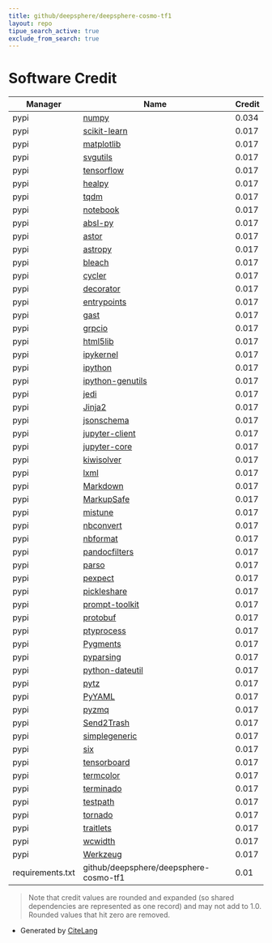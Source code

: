 ```yaml
---
title: github/deepsphere/deepsphere-cosmo-tf1
layout: repo
tipue_search_active: true
exclude_from_search: true
---
```

# Software Credit

|Manager|Name|Credit|
|-------|----|------|
|pypi|[numpy](https://www.numpy.org)|0.034|
|pypi|[scikit-learn](http://scikit-learn.org)|0.017|
|pypi|[matplotlib](https://pypi.org/project/matplotlib)|0.017|
|pypi|[svgutils](https://pypi.org/project/svgutils)|0.017|
|pypi|[tensorflow](https://pypi.org/project/tensorflow)|0.017|
|pypi|[healpy](https://pypi.org/project/healpy)|0.017|
|pypi|[tqdm](https://pypi.org/project/tqdm)|0.017|
|pypi|[notebook](https://pypi.org/project/notebook)|0.017|
|pypi|[absl-py](https://pypi.org/project/absl-py)|0.017|
|pypi|[astor](https://pypi.org/project/astor)|0.017|
|pypi|[astropy](https://pypi.org/project/astropy)|0.017|
|pypi|[bleach](https://pypi.org/project/bleach)|0.017|
|pypi|[cycler](https://pypi.org/project/cycler)|0.017|
|pypi|[decorator](https://pypi.org/project/decorator)|0.017|
|pypi|[entrypoints](https://pypi.org/project/entrypoints)|0.017|
|pypi|[gast](https://pypi.org/project/gast)|0.017|
|pypi|[grpcio](https://pypi.org/project/grpcio)|0.017|
|pypi|[html5lib](https://pypi.org/project/html5lib)|0.017|
|pypi|[ipykernel](https://pypi.org/project/ipykernel)|0.017|
|pypi|[ipython](https://pypi.org/project/ipython)|0.017|
|pypi|[ipython-genutils](https://pypi.org/project/ipython-genutils)|0.017|
|pypi|[jedi](https://pypi.org/project/jedi)|0.017|
|pypi|[Jinja2](https://pypi.org/project/Jinja2)|0.017|
|pypi|[jsonschema](https://pypi.org/project/jsonschema)|0.017|
|pypi|[jupyter-client](https://pypi.org/project/jupyter-client)|0.017|
|pypi|[jupyter-core](https://pypi.org/project/jupyter-core)|0.017|
|pypi|[kiwisolver](https://pypi.org/project/kiwisolver)|0.017|
|pypi|[lxml](https://pypi.org/project/lxml)|0.017|
|pypi|[Markdown](https://pypi.org/project/Markdown)|0.017|
|pypi|[MarkupSafe](https://pypi.org/project/MarkupSafe)|0.017|
|pypi|[mistune](https://pypi.org/project/mistune)|0.017|
|pypi|[nbconvert](https://pypi.org/project/nbconvert)|0.017|
|pypi|[nbformat](https://pypi.org/project/nbformat)|0.017|
|pypi|[pandocfilters](https://pypi.org/project/pandocfilters)|0.017|
|pypi|[parso](https://pypi.org/project/parso)|0.017|
|pypi|[pexpect](https://pypi.org/project/pexpect)|0.017|
|pypi|[pickleshare](https://pypi.org/project/pickleshare)|0.017|
|pypi|[prompt-toolkit](https://pypi.org/project/prompt-toolkit)|0.017|
|pypi|[protobuf](https://pypi.org/project/protobuf)|0.017|
|pypi|[ptyprocess](https://pypi.org/project/ptyprocess)|0.017|
|pypi|[Pygments](https://pypi.org/project/Pygments)|0.017|
|pypi|[pyparsing](https://pypi.org/project/pyparsing)|0.017|
|pypi|[python-dateutil](https://pypi.org/project/python-dateutil)|0.017|
|pypi|[pytz](https://pypi.org/project/pytz)|0.017|
|pypi|[PyYAML](https://pypi.org/project/PyYAML)|0.017|
|pypi|[pyzmq](https://pypi.org/project/pyzmq)|0.017|
|pypi|[Send2Trash](https://pypi.org/project/Send2Trash)|0.017|
|pypi|[simplegeneric](https://pypi.org/project/simplegeneric)|0.017|
|pypi|[six](https://pypi.org/project/six)|0.017|
|pypi|[tensorboard](https://pypi.org/project/tensorboard)|0.017|
|pypi|[termcolor](https://pypi.org/project/termcolor)|0.017|
|pypi|[terminado](https://pypi.org/project/terminado)|0.017|
|pypi|[testpath](https://pypi.org/project/testpath)|0.017|
|pypi|[tornado](https://pypi.org/project/tornado)|0.017|
|pypi|[traitlets](https://pypi.org/project/traitlets)|0.017|
|pypi|[wcwidth](https://pypi.org/project/wcwidth)|0.017|
|pypi|[Werkzeug](https://pypi.org/project/Werkzeug)|0.017|
|requirements.txt|github/deepsphere/deepsphere-cosmo-tf1|0.01|


> Note that credit values are rounded and expanded (so shared dependencies are represented as one record) and may not add to 1.0. Rounded values that hit zero are removed.


- Generated by [CiteLang](https://github.com/vsoch/citelang)
